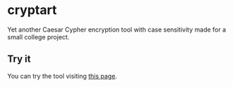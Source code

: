 # cryptart
Yet another Caesar Cypher encryption tool with case sensitivity made for a small college project.

## Try it
You can try the tool visiting [this page](https://gus-caribe.github.io/cryptart/).
